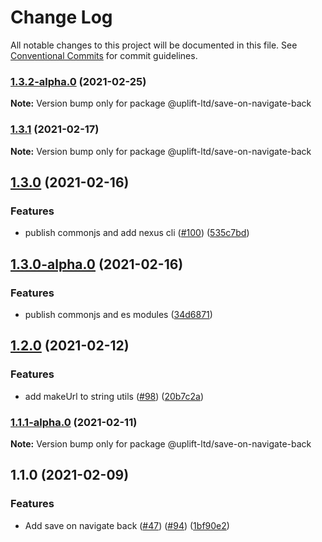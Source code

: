 # Change Log

All notable changes to this project will be documented in this file.
See [Conventional Commits](https://conventionalcommits.org) for commit guidelines.

### [1.3.2-alpha.0](https://github.com/uplift-ltd/nexus/compare/@uplift-ltd/save-on-navigate-back@1.3.1...@uplift-ltd/save-on-navigate-back@1.3.2-alpha.0) (2021-02-25)

**Note:** Version bump only for package @uplift-ltd/save-on-navigate-back





### [1.3.1](https://github.com/uplift-ltd/nexus/compare/@uplift-ltd/save-on-navigate-back@1.3.0...@uplift-ltd/save-on-navigate-back@1.3.1) (2021-02-17)

**Note:** Version bump only for package @uplift-ltd/save-on-navigate-back





## [1.3.0](https://github.com/uplift-ltd/nexus/compare/@uplift-ltd/save-on-navigate-back@1.2.0...@uplift-ltd/save-on-navigate-back@1.3.0) (2021-02-16)


### Features

* publish commonjs and add nexus cli ([#100](https://github.com/uplift-ltd/nexus/issues/100)) ([535c7bd](https://github.com/uplift-ltd/nexus/commit/535c7bd0ad8224b9dde814f18f9d5082366061e1))



## [1.3.0-alpha.0](https://github.com/uplift-ltd/nexus/compare/@uplift-ltd/save-on-navigate-back@1.2.0...@uplift-ltd/save-on-navigate-back@1.3.0-alpha.0) (2021-02-16)


### Features

* publish commonjs and es modules ([34d6871](https://github.com/uplift-ltd/nexus/commit/34d6871f720efebf2d48773ae1e17c8dc6fd652d))



## [1.2.0](https://github.com/uplift-ltd/nexus/compare/@uplift-ltd/save-on-navigate-back@1.1.0...@uplift-ltd/save-on-navigate-back@1.2.0) (2021-02-12)


### Features

* add makeUrl to string utils ([#98](https://github.com/uplift-ltd/nexus/issues/98)) ([20b7c2a](https://github.com/uplift-ltd/nexus/commit/20b7c2acf9f0738c4af64344db6510c46fa71c69))



### [1.1.1-alpha.0](https://github.com/uplift-ltd/nexus/compare/@uplift-ltd/save-on-navigate-back@1.1.0...@uplift-ltd/save-on-navigate-back@1.1.1-alpha.0) (2021-02-11)

**Note:** Version bump only for package @uplift-ltd/save-on-navigate-back





## 1.1.0 (2021-02-09)


### Features

* Add save on navigate back ([#47](https://github.com/uplift-ltd/nexus/issues/47)) ([#94](https://github.com/uplift-ltd/nexus/issues/94)) ([1bf90e2](https://github.com/uplift-ltd/nexus/commit/1bf90e2cc48c7d5ac90ead8fecb435d2a8fa2af7))
